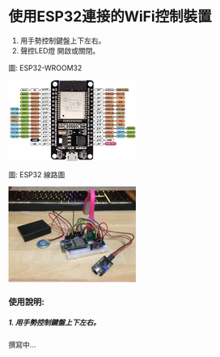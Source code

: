 # 使用ESP32連接的WiFi控制裝置
1. 用手勢控制鍵盤上下左右。
2. 聲控LED燈 開啟或關閉。

圖: ESP32-­WROOM­32

<img src="./ESP-WROOM-32.jpg" width="50%" />

圖: ESP32 線路圖

<img src="./IMG-3786.JPG" width="50%" />


### 使用說明:
##### 1. 用手勢控制鍵盤上下左右。
撰寫中...





